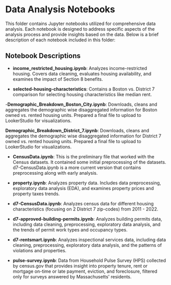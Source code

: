 # Data Analysis Notebooks

This folder contains Jupyter notebooks utilized for comprehensive data analysis. Each notebook is designed to address specific aspects of the analysis process and provide insights based on the data. Below is a brief description of each notebook included in this folder:

## Notebook Descriptions

- **income_restricted_housing.ipynb**: Analyzes income-restricted housing. Covers data cleaning, evaluates housing availability, and examines the impact of Section 8 benefits.

- **selected-housing-characteristics**: Contains a Boston vs. District 7 comparison for selecting housing characteristics like median rent.

-**Demographic_Breakdown_Boston_City.ipynb**: Downloads, cleans and aggregates the demographic wise disaggregated information for Boston owned vs. rented housing units. Prepared a final file to upload to LookerStudio for visualizations.

**Demographic_Breakdown_District_7.ipynb**: Downloads, cleans and aggregates the demographic wise disaggregated information for District 7 owned vs. rented housing units. Prepared a final file to upload to LookerStudio for visualizations.

- **CensusData.ipynb**: This is the preliminary file that worked with the Census datasets. It contained some initial preprocessing of the datasets. d7-CensusData.ipynb is a more current version that contains preprocessing along with early analysis.
  
- **property.ipynb**: Analyzes property data. Includes data preprocessing, exploratory data analysis (EDA), and examines property prices and property taxes trends.

- **d7-CensusData.ipynb**: Analyzes census data for different housing characteristics (focusing on 2 District 7 zip-codes) from 2011 -  2022. 

- **d7-approved-building-permits.ipynb**: Analyzes building permits data, including data cleaning, preprocessing, exploratory data analysis, and the trends of permit work types and occupancy types. 
  
- **d7-rentsmart.ipynb**: Analyzes inspectional services data, including data cleaning, preprocessing, exploratory data analysis, and the patterns of  violations and properties. 

- **pulse-survey.ipynb**: Data from Household Pulse Survey (HPS) collected by census.gov that provides insight into property tenure, rent or mortgage on-time or late payment, eviction, and foreclosure, filtered only for surveys answered by Massachusetts' residents.

